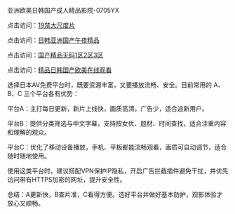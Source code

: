 
亚洲欧美日韩国产成人精品影院-0705YX


点击访问：<a href="https://bsdf-5f5.pages.dev/">19禁大尺度片</a>

点击访问：<a href="https://cfad.pages.dev/">日韩亚洲国产午夜精品</a>

点击访问：<a href="https://gfd-5xg.pages.dev/">国产精品无码1区2区3区</a>

点击访问：<a href="https://fdhf-454.pages.dev/">精品日韩国产欧美在线观看</a>

选择日本AV免费平台时，既要资源丰富，又要播放流畅、安全。目前常用的 A、B、C 三个平台各有优势：

平台A：主打每日更新，新片上线快，画质高清，广告少，适合追新用户。

平台B：提供分类筛选与中文字幕，支持按女优、题材、时间查找，适合注重内容和理解的观众。

平台C：优化了移动设备播放，手机、平板都能流畅观看，画质可自动调节，适合随时随地使用。

使用这类平台时，建议搭配VPN保护IP隐私，开启广告拦截插件避免干扰，并优先访问带有HTTPS加密的网址，提升安全性。

总结：A更新快，B查片准，C看得方便。选好平台并做好基本防护，观影体验才放心又顺畅。

<span style="display:none;">[Canonical link](https://github.com/muoi20250705/so116 ）</span>
